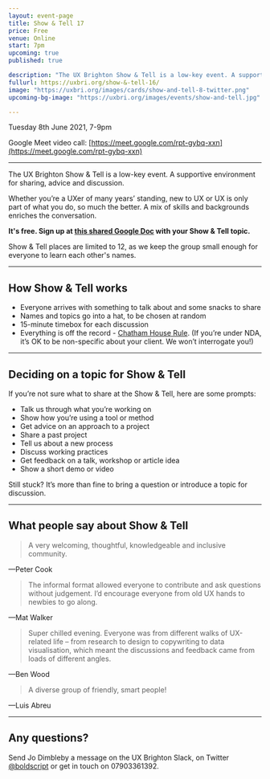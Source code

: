 ```yaml
---
layout: event-page
title: Show & Tell 17
price: Free
venue: Online
start: 7pm
upcoming: true
published: true

description: "The UX Brighton Show & Tell is a low-key event. A supportive environment for sharing, advice and discussion."
fullurl: https://uxbri.org/show-&-tell-16/
image: "https://uxbri.org/images/cards/show-and-tell-8-twitter.png"
upcoming-bg-image: "https://uxbri.org/images/events/show-and-tell.jpg"

---
```


Tuesday 8th June 2021, 7-9pm

Google Meet video call: [https://meet.google.com/rpt-gybq-xxn](https://meet.google.com/rpt-gybq-xxn)

---

The UX Brighton Show & Tell is a low-key event. A supportive environment for sharing, advice and discussion.

Whether you’re a UXer of many years’ standing, new to UX or UX is only part of what you do, so much the better. A mix of skills and backgrounds enriches the conversation. 

**It's free. Sign up at [this shared Google Doc](https://docs.google.com/document/d/1Qxl13Oek_gvhuEGKQkbvF5tBhuvW9F-cWBaqA_0-vp0/edit#) with your Show & Tell topic.** 

Show & Tell places are limited to 12, as we keep the group small enough for everyone to learn each other's names. 

---

## How Show & Tell works

- Everyone arrives with something to talk about and some snacks to share
- Names and topics go into a hat, to be chosen at random 
- 15-minute timebox for each discussion 
- Everything is off the record - [Chatham House Rule](https://www.chathamhouse.org/chatham-house-rule). (If you’re under NDA, it’s OK to be non-specific about your client. We won’t interrogate you!) 

---

## Deciding on a topic for Show & Tell

If you’re not sure what to share at the Show & Tell, here are some prompts:

- Talk us through what you’re working on
- Show how you’re using a tool or method 
- Get advice on an approach to a project
- Share a past project
- Tell us about a new process
- Discuss working practices
- Get feedback on a talk, workshop or article idea
- Show a short demo or video

Still stuck? It’s more than fine to bring a question or introduce a topic for discussion.

---

## What people say about Show & Tell

> A very welcoming, thoughtful, knowledgeable and inclusive community.

—Peter Cook 

> The informal format allowed everyone to contribute and ask questions without judgement. I’d encourage everyone from old UX hands to newbies to go along.

—Mat Walker

> Super chilled evening. Everyone was from different walks of UX-related life – from research to design to copywriting to data visualisation, which meant the discussions and feedback came from loads of different angles.

—Ben Wood

> A diverse group of friendly, smart people!

—Luis Abreu 

---

## Any questions? 

Send Jo Dimbleby a message on the UX Brighton Slack, on Twitter [@boldscript](https://twitter.com/boldscript) or get in touch on 07903361392.  
